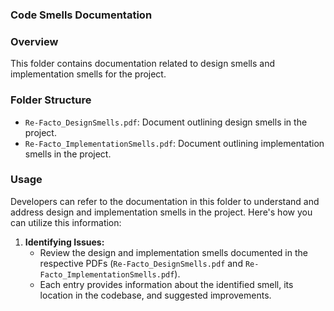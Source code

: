 ### Code Smells Documentation

### Overview

This folder contains documentation related to design smells and implementation smells for the project.

### Folder Structure

- `Re-Facto_DesignSmells.pdf`: Document outlining design smells in the project.
- `Re-Facto_ImplementationSmells.pdf`: Document outlining implementation smells in the project.

### Usage

Developers can refer to the documentation in this folder to understand and address design and implementation smells in the project. Here's how you can utilize this information:

1. **Identifying Issues:**
   - Review the design and implementation smells documented in the respective PDFs (`Re-Facto_DesignSmells.pdf` and `Re-Facto_ImplementationSmells.pdf`).
   - Each entry provides information about the identified smell, its location in the codebase, and suggested improvements.
